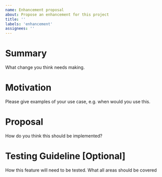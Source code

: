 ```yaml
---
name: Enhancement proposal
about: Propose an enhancement for this project
title: ''
labels: 'enhancement'
assignees: ''
---
```

# Summary

What change you think needs making.

# Motivation

Please give examples of your use case, e.g. when would you use this.

# Proposal

How do you think this should be implemented?

# Testing Guideline [Optional]

How this feature will need to be tested. What all areas should be covered
